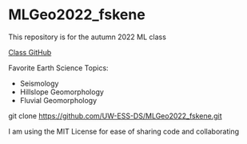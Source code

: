 # MLGeo2022_fskene
This repository is for the autumn 2022 ML class

[Class GitHub](https://github.com/UW-ESS-DS/MLGeo-Autumn22)

Favorite Earth Science Topics:
- Seismology
- Hillslope Geomorphology
- Fluvial Geomorphology

git clone https://github.com/UW-ESS-DS/MLGeo2022_fskene.git

I am using the MIT License for ease of sharing code and collaborating
